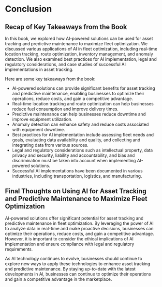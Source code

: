 # Conclusion

Recap of Key Takeaways from the Book
------------------------------------

In this book, we explored how AI-powered solutions can be used for asset tracking and predictive maintenance to maximize fleet optimization. We discussed various applications of AI in fleet optimization, including real-time location tracking, route optimization, inventory management, and anomaly detection. We also examined best practices for AI implementation, legal and regulatory considerations, and case studies of successful AI implementations in asset tracking.

Here are some key takeaways from the book:

* AI-powered solutions can provide significant benefits for asset tracking and predictive maintenance, enabling businesses to optimize their operations, reduce costs, and gain a competitive advantage.
* Real-time location tracking and route optimization can help businesses reduce fuel consumption and improve delivery times.
* Predictive maintenance can help businesses reduce downtime and improve equipment utilization.
* Anomaly detection can enhance safety and reduce costs associated with equipment downtime.
* Best practices for AI implementation include assessing fleet needs and goals, evaluating data availability and quality, and collecting and integrating data from various sources.
* Legal and regulatory considerations such as intellectual property, data privacy and security, liability and accountability, and bias and discrimination must be taken into account when implementing AI-powered solutions.
* Successful AI implementations have been documented in various industries, including transportation, logistics, and manufacturing.

Final Thoughts on Using AI for Asset Tracking and Predictive Maintenance to Maximize Fleet Optimization
-------------------------------------------------------------------------------------------------------

AI-powered solutions offer significant potential for asset tracking and predictive maintenance in fleet optimization. By leveraging the power of AI to analyze data in real-time and make proactive decisions, businesses can optimize their operations, reduce costs, and gain a competitive advantage. However, it is important to consider the ethical implications of AI implementation and ensure compliance with legal and regulatory requirements.

As AI technology continues to evolve, businesses should continue to explore new ways to apply these technologies to enhance asset tracking and predictive maintenance. By staying up-to-date with the latest developments in AI, businesses can continue to optimize their operations and gain a competitive advantage in the marketplace.